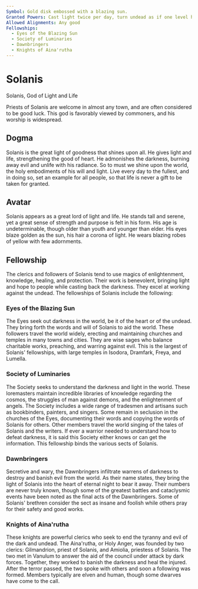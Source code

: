 ```yaml
---
Symbol: Gold disk embossed with a blazing sun.
Granted Powers: Cast light twice per day, turn undead as if one level higher
Allowed Alignments: Any good
Fellowships:
  - Eyes of the Blazing Sun
  - Society of Luminaries
  - Dawnbringers
  - Knights of Aina'rutha
---
```


# Solanis

Solanis, God of Light and Life

Priests of Solanis are welcome in almost any town, and are often considered to be good luck. This god is favorably viewed by commoners, and his worship is widespread.

## Dogma
Solanis is the great light of goodness that shines upon all. He gives light and life, strengthening the good of heart. He admonishes the darkness, burning away evil and unlife with his radiance. So to must we shine upon the world, the holy embodiments of his will and light. Live every day to the fullest, and in doing so, set an example for all people, so that life is never a gift to be taken for granted.

## Avatar
Solanis appears as a great lord of light and life. He stands tall and serene, yet a great sense of strength and purpose is felt in his form. His age is undeterminable, though older than youth and younger than elder. His eyes blaze golden as the sun, his hair a corona of light. He wears blazing robes of yellow with few adornments.

## Fellowship
The clerics and followers of Solanis tend to use magics of enlightenment, knowledge, healing, and protection. Their work is benevolent, bringing light and hope to people while casting back the darkness. They excel at working against the undead.
The fellowships of Solanis include the following:

### Eyes of the Blazing Sun
The Eyes seek out darkness in the world, be it of the heart or of the undead. They bring forth the words and will of Solanis to aid the world. These followers travel the world widely, erecting and maintaining churches and temples in many towns and cities. They are wise sages who balance charitable works, preaching, and warring against evil. This is the largest of Solanis' fellowships, with large temples in Isodora, Dramfark, Freya, and Lumella.

### Society of Luminaries
The Society seeks to understand the darkness and light in the world. These loremasters maintain incredible libraries of knowledge regarding the cosmos, the struggles of man against demons, and the enlightenment of angels. The Society includes a wide range of tradesmen and artisans such as bookbinders, painters, and singers. Some remain in seclusion in the churches of the Eyes, documenting their words and copying the words of Solanis for others. Other members travel the world singing of the tales of Solanis and the writers. If ever a warrior needed to understand how to defeat darkness, it is said this Society either knows or can get the information. This fellowship binds the various sects of Solanis.

### Dawnbringers
Secretive and wary, the Dawnbringers infiltrate warrens of darkness to destroy and banish evil from the world. As their name states, they bring the light of Solanis into the heart of eternal night to bear it away. Their numbers are never truly known, though some of the greatest battles and cataclysmic events have been noted as the final acts of the Dawnbringers. Some of Solanis' brethren consider the sect as insane and foolish while others pray for their safety and good works.

### Knights of Aina'rutha
These knights are powerful clerics who seek to end the tyranny and evil of the dark and undead. The Aina'rutha, or Holy Anger, was founded by two clerics: Gilmandrion, priest of Solanis, and Amiolia, priestess of Solanis. The two met in Vanulum to answer the aid of the council under attack by dark forces. Together, they worked to banish the darkness and heal the injured. After the terror passed, the two spoke with others and soon a following was formed. Members typically are elven and human, though some dwarves have come to the call.